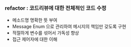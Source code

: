 ### refactor : 코드리뷰에 대한 전체적인 코드 수정

- 메소드명 명확한 뜻 부여
- Message Enum 으로 관리하여 메시지의 책임만 갖도록 구현
- 적절하게 변수를 섞어서 가독성 향상
- 접근 제어자에 대한 이해